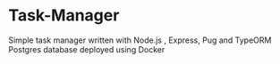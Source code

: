 # Task-Manager
Simple task manager written with Node.js , Express, Pug and TypeORM  
Postgres database deployed using Docker

